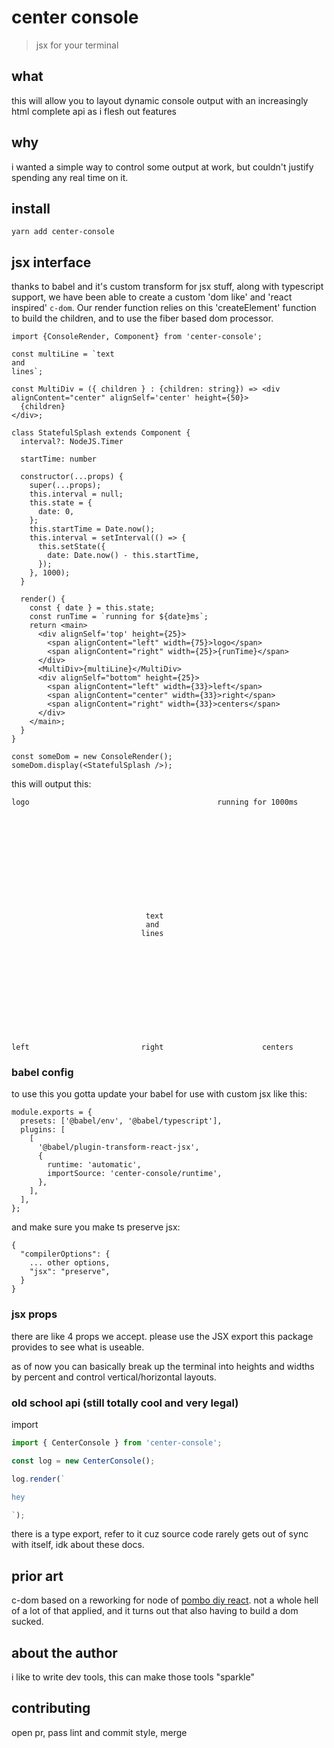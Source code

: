 # center console

> jsx for your terminal

## what

this will allow you to layout dynamic console output with an increasingly html complete api as i flesh out features

## why

i wanted a simple way to control some output at work, but couldn't justify spending any real time on it.

## install

```
yarn add center-console
```

## jsx interface

thanks to babel and it's custom transform for jsx stuff, along with typescript support, we have been able to create a custom 'dom like' and 'react inspired' `c-dom`. Our render function relies on this 'createElement' function to build the children, and to use the fiber based dom processor.

```tsx
import {ConsoleRender, Component} from 'center-console';

const multiLine = `text
and
lines`;

const MultiDiv = ({ children } : {children: string}) => <div alignContent="center" alignSelf='center' height={50}>
  {children}
</div>;

class StatefulSplash extends Component {
  interval?: NodeJS.Timer

  startTime: number

  constructor(...props) {
    super(...props);
    this.interval = null;
    this.state = {
      date: 0,
    };
    this.startTime = Date.now();
    this.interval = setInterval(() => {
      this.setState({
        date: Date.now() - this.startTime,
      });
    }, 1000);
  }

  render() {
    const { date } = this.state;
    const runTime = `running for ${date}ms`;
    return <main>
      <div alignSelf='top' height={25}>
        <span alignContent="left" width={75}>logo</span>
        <span alignContent="right" width={25}>{runTime}</span>
      </div>
      <MultiDiv>{multiLine}</MultiDiv>
      <div alignSelf="bottom" height={25}>
        <span alignContent="left" width={33}>left</span>
        <span alignContent="center" width={33}>right</span>
        <span alignContent="right" width={33}>centers</span>
      </div>
    </main>;
  }
}

const someDom = new ConsoleRender();
someDom.display(<StatefulSplash />);
```

this will output this:

```
logo                                          running for 1000ms












                              text
                              and
                             lines












left                         right                      centers
```

### babel config

to use this you gotta update your babel for use with custom jsx like this:

```
module.exports = {
  presets: ['@babel/env', '@babel/typescript'],
  plugins: [
    [
      '@babel/plugin-transform-react-jsx',
      {
        runtime: 'automatic',
        importSource: 'center-console/runtime',
      },
    ],
  ],
};
```

and make sure you make ts preserve jsx:

```
{
  "compilerOptions": {
    ... other options,
    "jsx": "preserve",
  }
}
```

### jsx props

there are like 4 props we accept. please use the JSX export this package provides to see what is useable.

as of now you can basically break up the terminal into heights and widths by percent and control vertical/horizontal layouts.

### old school api (still totally cool and very legal)

import

```js
import { CenterConsole } from 'center-console';

const log = new CenterConsole();

log.render(`

hey

`);
```

there is a type export, refer to it cuz source code rarely gets out of sync with itself, idk about these docs.

## prior art

c-dom based on a reworking for node of [pombo diy react](https://pomb.us/build-your-own-react/). not a whole hell of a lot of that applied, and it turns out that also having to build a dom sucked.

## about the author

i like to write dev tools, this can make those tools "sparkle"

## contributing

open pr, pass lint and commit style, merge

